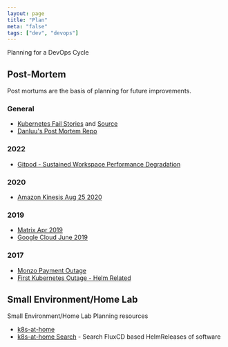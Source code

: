 ```yaml
---
layout: page
title: "Plan"
meta: "false"
tags: ["dev", "devops"]
---
```


Planning for a DevOps Cycle

## Post-Mortem

Post mortums are the basis of planning for future improvements.

### General

- [Kubernetes Fail Stories](https://k8s.af/) and [Source](https://github.com/hjacobs/kubernetes-failure-stories)
- [Danluu's Post Mortem Repo](https://github.com/danluu/post-mortems)

### 2022

- [Gitpod - Sustained Workspace Performance Degradation](https://www.gitpod.io/blog/sustained-performance-degradation)

### 2020

- [Amazon Kinesis Aug 25 2020](https://aws.amazon.com/message/11201/)

### 2019 

- [Matrix Apr 2019](https://matrix.org/blog/2019/05/08/post-mortem-and-remediations-for-apr-11-security-incident)
- [Google Cloud June 2019](https://status.cloud.google.com/incident/cloud-networking/19009)

### 2017

- [Monzo Payment Outage](https://community.monzo.com/t/resolved-current-account-payments-may-fail-major-outage-27-10-2017/26296/95)
- [First Kubernetes Outage - Helm Related](https://engineering.saltside.se/our-first-kubernetes-outage-c6b9249cfd3a)

## Small Environment/Home Lab

Small Environment/Home Lab Planning resources

- [k8s-at-home](https://k8s-at-home.com/)
- [k8s-at-home Search](https://whazor.github.io/k8s-at-home-search) - Search FluxCD based HelmReleases of software
